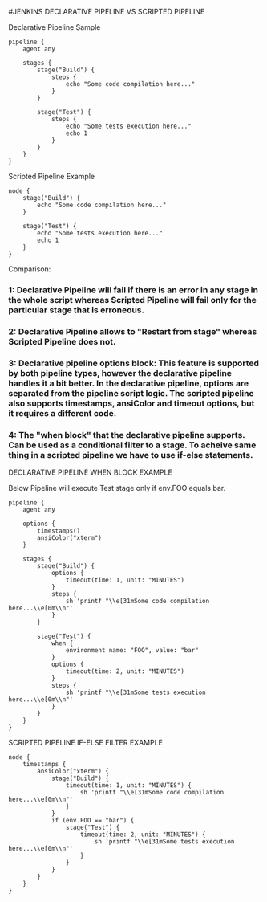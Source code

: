 #JENKINS DECLARATIVE PIPELINE VS SCRIPTED PIPELINE

Declarative Pipeline Sample

    pipeline {
        agent any

        stages {
            stage("Build") {
                steps {
                    echo "Some code compilation here..."
                }
            }

            stage("Test") {
                steps {
                    echo "Some tests execution here..."
                    echo 1
                }
            }
        }
    }

Scripted Pipeline Example

    node {
        stage("Build") {
            echo "Some code compilation here..."
        }

        stage("Test") {
            echo "Some tests execution here..."
            echo 1
        }
    }

Comparison: 
### 1: Declarative Pipeline will fail if there is an error in any stage in the whole script whereas Scripted Pipeline will fail only for the particular stage that is erroneous. 
### 2: Declarative Pipeline allows to "Restart from stage" whereas Scripted Pipeline does not. 
### 3: Declarative pipeline options block: This feature is supported by both pipeline types, however the declarative pipeline handles it a bit better. In the declarative pipeline, options are separated from the pipeline script logic. The scripted pipeline also supports timestamps, ansiColor and timeout options, but it requires a different code.
### 4: The "when block" that the declarative pipeline supports. Can be used as a conditional filter to a stage. To acheive same thing in a scripted pipeline we have to use if-else statements.  

DECLARATIVE PIPELINE WHEN BLOCK EXAMPLE

Below Pipeline will execute Test stage only if env.FOO equals bar.

    pipeline {
        agent any

        options {
            timestamps()
            ansiColor("xterm")
        }

        stages {
            stage("Build") {
                options {
                    timeout(time: 1, unit: "MINUTES")
                }
                steps {
                    sh 'printf "\\e[31mSome code compilation here...\\e[0m\\n"'
                }
            }

            stage("Test") {
                when {
                    environment name: "FOO", value: "bar"
                }
                options {
                    timeout(time: 2, unit: "MINUTES")
                }
                steps {
                    sh 'printf "\\e[31mSome tests execution here...\\e[0m\\n"'
                }
            }
        }
    }



SCRIPTED PIPELINE IF-ELSE FILTER EXAMPLE

    node {
        timestamps {
            ansiColor("xterm") {
                stage("Build") {
                    timeout(time: 1, unit: "MINUTES") {
                        sh 'printf "\\e[31mSome code compilation here...\\e[0m\\n"'
                    }
                }
                if (env.FOO == "bar") {
                    stage("Test") {
                        timeout(time: 2, unit: "MINUTES") {
                            sh 'printf "\\e[31mSome tests execution here...\\e[0m\\n"'
                        }
                    }
                }
            }
        }
    }
